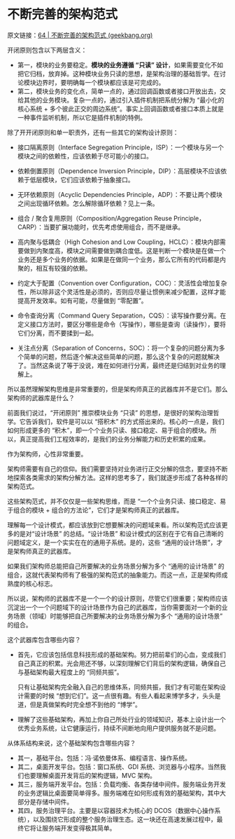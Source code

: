 # 不断完善的架构范式

原文链接：[64 | 不断完善的架构范式 (geekbang.org)](https://time.geekbang.org/column/article/177746)

开闭原则包含以下两层含义：

- 第一，模块的业务要稳定。**模块的业务遵循 “只读” 设计**，如果需要变化不如把它归档，放弃掉。这种模块业务只读的思想，是架构治理的基础哲学。在讨论模块边界时，要明确每一个模块都应该是可完成的。
- 第二，模块业务的变化点，简单一点的，通过回调函数或者接口开放出去，交给其他的业务模块。复杂一点的，通过引入插件机制把系统分解为 “最小化的核心系统 + 多个彼此正交的周边系统”。事实上回调函数或者接口本质上就是一种事件监听机制，所以它是插件机制的特例。

除了开开闭原则和单一职责外，还有一些其它的架构设计原则：

- 接口隔离原则（Interface Segregation Principle，ISP）：一个模块与另一个模块之间的依赖性，应该依赖于尽可能小的接口。
- 依赖倒置原则（Dependence Inversion Principle，DIP）：高层模块不应该依赖于低层模块，它们应该依赖于抽象接口。
- 无环依赖原则（Acyclic Dependencies Principle，ADP）：不要让两个模块之间出现循环依赖。怎么解除循环依赖？见上一条。
- 组合 / 聚合复用原则（Composition/Aggregation Reuse Principle，CARP）：当要扩展功能时，优先考虑使用组合，而不是继承。
- 高内聚与低耦合（High Cohesion and Low Coupling，HCLC）：模块内部需要做到内聚度高，模块之间需要做到耦合度低。这是判断一个模块是在做一个业务还是多个业务的依据。如果是在做同一个业务，那么它所有的代码都是内聚的，相互有较强的依赖。
- 约定大于配置（Convention over Configuration，COC）：灵活性会增加复杂性，所以除非这个灵活性是必须的，否则应尽量让惯例来减少配置，这样才能提高开发效率。如有可能，尽量做到 “零配置”。

- 命令查询分离（Command Query Separation，CQS）：读写操作要分离。在定义接口方法时，要区分哪些是命令（写操作），哪些是查询（读操作），要将它们分离，而不要揉到一起。
- 关注点分离（Separation of Concerns，SOC）：将一个复杂的问题分离为多个简单的问题，然后逐个解决这些简单的问题，那么这个复杂的问题就解决了。当然这条说了等于没说，难在如何进行分离，最终还是归结到对业务的理解上。

所以虽然理解架构思维是非常重要的，但是架构师真正的武器库并不是它们。那么架构师的武器库是什么？

前面我们说过，“开闭原则” 推崇模块业务 “只读” 的思想，是很好的架构治理哲学。它告诉我们，软件是可以以 “搭积木” 的方式搭出来的。核心的一点是，我们如何形成更多的 “积木”，即一个个业务只读、接口稳定、易于组合的模块。所以，真正提高我们工程效率的，是我们的业务分解能力和历史积累的成果。



作为架构师，心性非常重要。

架构师需要有自己的信仰。我们需要坚持对业务进行正交分解的信念，要坚持不断地探索各类需求的架构分解方法。这样的思考多了，我们就逐步形成了各种各样的架构范式。

这些架构范式，并不仅仅是一些架构思维，而是 “一个个业务只读、接口稳定、易于组合的模块 + 组合的方法论”，它们才是架构师真正的武器库。

理解每一个设计模式，都应该放到它想要解决的问题域来看。所以架构范式应该更多的是对“设计场景” 的总结。“设计场景” 和设计模式的区别在于它有自己清晰的问题域定义，是一个实实在在的通用子系统。是的，这些 “通用的设计场景”，才是架构师真正的武器库。

如果我们架构师总能把自己所要解决的业务场景分解为多个 “通用的设计场景” 的组合，这就代表架构师有了极强的架构范式的抽象能力。而这一点，正是架构师成熟度的核心标志。

所以说，架构师的武器库不是一个一个的设计原则，尽管它们很重要；架构师应该沉淀出一个一个问题域下的设计场景作为自己的武器库，当你需要面对一个新的业务场景（领域）时能够把自己所要解决的业务场景分解为多个 “通用的设计场景” 的组合。



这个武器库包含哪些内容？

- 首先，它应该包括信息科技形成的基础架构。努力把前辈们的心血，变成我们自己真正的积累。光会用还不够，以深刻理解它们背后的架构逻辑，确保自己与基础架构最大程度上的 “同频共振”。

  只有让基础架构完全融入自己的思维体系，同频共振，我们才有可能在架构设计需要的时候 “想到它们”。这一点很有趣。有些人看起来博学多才，头头是道，但是真做架构时完全想不到他的 “博学”。

- 理解了这些基础架构，再加上你自己所处行业的领域知识，基本上设计出一个优秀业务系统，让它健康运行，持续不间断地向用户提供服务就不是问题。

从体系结构来说，这个基础架构包含哪些内容？

- 其一，基础平台。包括：冯·诺依曼体系、编程语言、操作系统。
- 其二，桌面开发平台。包括：窗口系统、GDI 系统、浏览器与小程序。当然我们也要理解桌面开发背后的架构逻辑，MVC 架构。
- 其三，服务端开发平台。包括：负载均衡、各类存储中间件。服务端业务开发的业务逻辑比桌面要简单得多。服务端难在如何形成有效的基础架构，其中大部分是存储中间件。
- 其四，服务治理平台。主要是以容器技术为核心的 DCOS（数据中心操作系统），以及围绕它形成的整个服务治理生态。这一块还在高速发展过程中，最终它将让服务端开发变得极其简单。

